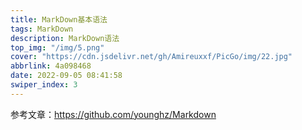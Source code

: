 ```yaml
---
title: MarkDown基本语法
tags: MarkDown
description: MarkDown语法
top_img: "/img/5.png"
cover: "https://cdn.jsdelivr.net/gh/Amireuxxf/PicGo/img/22.jpg"
abbrlink: 4a098468
date: 2022-09-05 08:41:58
swiper_index: 3
---
```

参考文章：https://github.com/younghz/Markdown